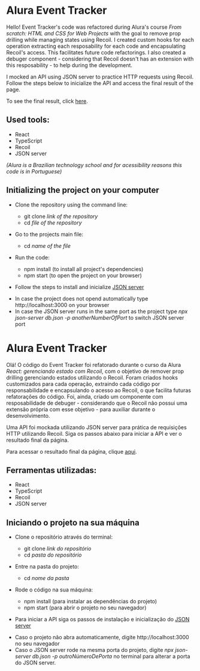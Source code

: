 # Alura Event Tracker

Hello! Event Tracker's code was refactored during Alura's course *From scratch: HTML and CSS for Web Projects* with the goal to remove prop drilling while managing states using Recoil. I created custom hooks for each operation extracting each resposability for each code and encapsulating Recoil's access. This facilitates future code refactorings. I also created a debuger component - considering that Recoil doesn't has an extension with this resposability - to help during the development.

I mocked an API using JSON server to practice HTTP requests using Recoil. Follow the steps below to inicialize the API and access the final result of the page.

To see the final result, click [here](https://learning-react-typescript-event-tracker.vercel.app/).

## Used tools:

* React
* TypeScript
* Recoil
* JSON server

*(Alura is a Brazilian technology school and for acessibility reasons this code is in Portuguese)*

## Initializing the project on your computer

- Clone the repository using the command line:
    - git clone *link of the repository*
    - cd *file of the repository*
 
- Go to the projects main file:
    - cd *name of the file*
 
- Run the code:
    - npm install (to install all project's dependencies)
    - npm start (to open the project on your browser)
 
- Follow the steps to install and inicialize [JSON server](https://github.com/typicode/json-server#getting-started)
 
* In case the project does not opend automatically type http://localhost:3000 on your browser
* In case the JSON server runs in the same port as the project type *npx json-server db.json -p anotherNumberOfPort* to switch JSON server port


#

# Alura Event Tracker

Olá! O código do Event Tracker foi refatorado durante o curso da Alura *React: gerenciando estado com Recoil*, com o objetivo de remover prop drilling gerenciando estados utilizando o Recoil. Foram criados hooks customizados para cada operação, extraindo cada código por responsabilidade e encapsulando o acesso ao Recoil, o que facilita futuras refatorações do código. Foi, ainda, criado um componente com resposabilidade de debuger - considerando que o Recoil não possui uma extensão própria com esse objetivo -  para auxiliar durante o desenvolvimento.

Uma API foi mockada utilizando JSON server para prática de requisições HTTP utilizando Recoil. Siga os passos abaixo para iniciar a API e ver o resultado final da página.

Para acessar o resultado final da página, clique [aqui](https://learning-react-typescript-event-tracker.vercel.app/).

## Ferramentas utilizadas:

* React
* TypeScript
* Recoil
* JSON server

## Iniciando o projeto na sua máquina

- Clone o repositório através do terminal:
    - git clone *link do repositório*
    - cd *pasta do repositório*
 
- Entre na pasta do projeto:
    - cd *nome da pasta*
 
- Rode o código na sua máquina:
    - npm install (para instalar as dependências do projeto)
    - npm start (para abrir o projeto no seu navegador)
 
- Para iniciar a API siga os passos de instalação e inicialização do [JSON server](https://github.com/typicode/json-server#getting-started)
 
* Caso o projeto não abra automaticamente, digite http://localhost:3000 no seu navegador
* Caso o JSON server rode na mesma porta do projeto, digite *npx json-server db.json -p outroNúmeroDePorta* no terminal para alterar a porta do JSON server.
